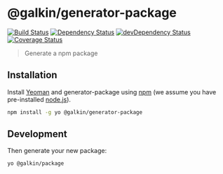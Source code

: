 # @galkin/generator-package
[![Build Status](https://travis-ci.org/galkin/generator-package.svg?branch=master)](https://travis-ci.org/galkin/generator-package)
[![Dependency Status](https://david-dm.org/galkin/generator-package.svg)](https://david-dm.org/galkin/generator-package)
[![devDependency Status](https://david-dm.org/galkin/generator-package/dev-status.svg)](https://david-dm.org/galkin/generator-package#info=devDependencies)
[![Coverage Status](https://coveralls.io/repos/github/galkin/generator-package/badge.svg?branch=master)](https://coveralls.io/github/galkin/generator-package?branch=master)

> Generate a npm package

## Installation

Install [Yeoman](http://yeoman.io) and generator-package using [npm](https://www.npmjs.com/) (we assume you have pre-installed [node.js](https://nodejs.org/)).

```bash
npm install -g yo @galkin/generator-package
```

## Development
Then generate your new package:

```bash
yo @galkin/package
```
